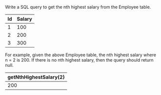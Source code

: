 Write a SQL query to get the nth highest salary from the Employee table.

| Id | Salary |
|----| ------ |
| 1  | 100    |
| 2  | 200    |
| 3  | 300    |

For example, given the above Employee table, the nth highest salary where n = 2 is 200. If there is no nth highest salary, then the query should return null.

| getNthHighestSalary(2) |
|------------------------|
| 200                    |

